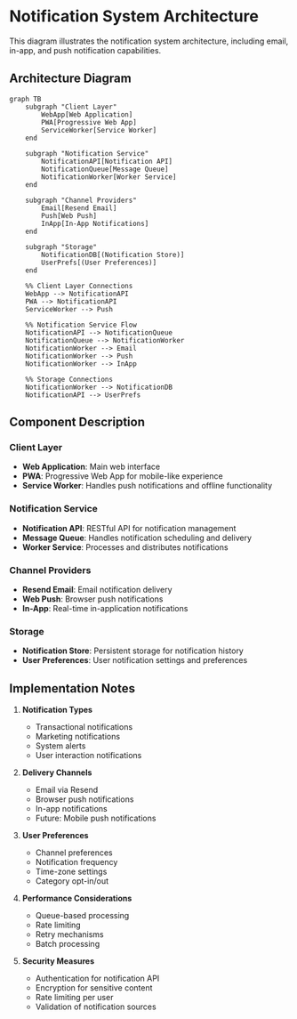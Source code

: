 # Notification System Architecture

This diagram illustrates the notification system architecture, including email, in-app, and push notification capabilities.

## Architecture Diagram

```mermaid
graph TB
    subgraph "Client Layer"
        WebApp[Web Application]
        PWA[Progressive Web App]
        ServiceWorker[Service Worker]
    end

    subgraph "Notification Service"
        NotificationAPI[Notification API]
        NotificationQueue[Message Queue]
        NotificationWorker[Worker Service]
    end

    subgraph "Channel Providers"
        Email[Resend Email]
        Push[Web Push]
        InApp[In-App Notifications]
    end

    subgraph "Storage"
        NotificationDB[(Notification Store)]
        UserPrefs[(User Preferences)]
    end

    %% Client Layer Connections
    WebApp --> NotificationAPI
    PWA --> NotificationAPI
    ServiceWorker --> Push

    %% Notification Service Flow
    NotificationAPI --> NotificationQueue
    NotificationQueue --> NotificationWorker
    NotificationWorker --> Email
    NotificationWorker --> Push
    NotificationWorker --> InApp

    %% Storage Connections
    NotificationWorker --> NotificationDB
    NotificationAPI --> UserPrefs
```

## Component Description

### Client Layer

- **Web Application**: Main web interface
- **PWA**: Progressive Web App for mobile-like experience
- **Service Worker**: Handles push notifications and offline functionality

### Notification Service

- **Notification API**: RESTful API for notification management
- **Message Queue**: Handles notification scheduling and delivery
- **Worker Service**: Processes and distributes notifications

### Channel Providers

- **Resend Email**: Email notification delivery
- **Web Push**: Browser push notifications
- **In-App**: Real-time in-application notifications

### Storage

- **Notification Store**: Persistent storage for notification history
- **User Preferences**: User notification settings and preferences

## Implementation Notes

1. **Notification Types**

   - Transactional notifications
   - Marketing notifications
   - System alerts
   - User interaction notifications

2. **Delivery Channels**

   - Email via Resend
   - Browser push notifications
   - In-app notifications
   - Future: Mobile push notifications

3. **User Preferences**

   - Channel preferences
   - Notification frequency
   - Time-zone settings
   - Category opt-in/out

4. **Performance Considerations**

   - Queue-based processing
   - Rate limiting
   - Retry mechanisms
   - Batch processing

5. **Security Measures**
   - Authentication for notification API
   - Encryption for sensitive content
   - Rate limiting per user
   - Validation of notification sources
